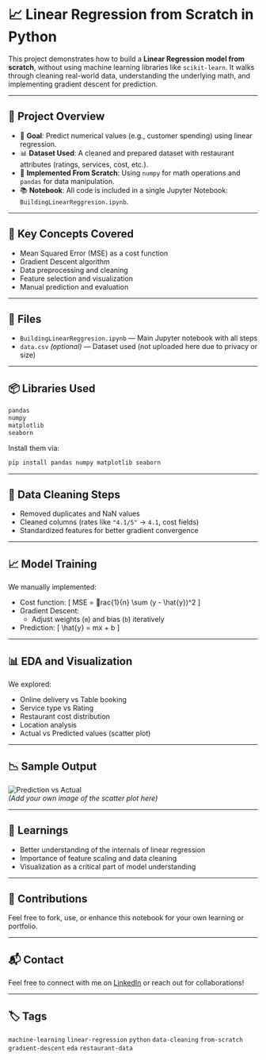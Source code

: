 
# 📈 Linear Regression from Scratch in Python

This project demonstrates how to build a **Linear Regression model from scratch**, without using machine learning libraries like `scikit-learn`. It walks through cleaning real-world data, understanding the underlying math, and implementing gradient descent for prediction.

---

## 🚀 Project Overview

- 🔨 **Goal**: Predict numerical values (e.g., customer spending) using linear regression.
- 📊 **Dataset Used**: A cleaned and prepared dataset with restaurant attributes (ratings, services, cost, etc.).
- 🔁 **Implemented From Scratch**: Using `numpy` for math operations and `pandas` for data manipulation.
- 📚 **Notebook**: All code is included in a single Jupyter Notebook: `BuildingLinearReggresion.ipynb`.

---

## 🧠 Key Concepts Covered

- Mean Squared Error (MSE) as a cost function
- Gradient Descent algorithm
- Data preprocessing and cleaning
- Feature selection and visualization
- Manual prediction and evaluation

---

## 📂 Files

- `BuildingLinearReggresion.ipynb` — Main Jupyter notebook with all steps
- `data.csv` *(optional)* — Dataset used (not uploaded here due to privacy or size)

---

## 📦 Libraries Used

```python
pandas
numpy
matplotlib
seaborn
```

Install them via:

```bash
pip install pandas numpy matplotlib seaborn
```

---

## 🧼 Data Cleaning Steps

- Removed duplicates and NaN values
- Cleaned columns (rates like `"4.1/5"` → `4.1`, cost fields)
- Standardized features for better gradient convergence

---

## 📈 Model Training

We manually implemented:

- Cost function:
  \[
  MSE = rac{1}{n} \sum (y - \hat{y})^2
  \]
- Gradient Descent:
  - Adjust weights (`m`) and bias (`b`) iteratively
- Prediction:
  \[
  \hat{y} = mx + b
  \]

---

## 📊 EDA and Visualization

We explored:
- Online delivery vs Table booking
- Service type vs Rating
- Restaurant cost distribution
- Location analysis
- Actual vs Predicted values (scatter plot)

---

## 📉 Sample Output

![Prediction vs Actual](assets/pred_vs_actual.png)  
*(Add your own image of the scatter plot here)*

---

## 🧠 Learnings

- Better understanding of the internals of linear regression
- Importance of feature scaling and data cleaning
- Visualization as a critical part of model understanding

---

## 🤝 Contributions

Feel free to fork, use, or enhance this notebook for your own learning or portfolio.

---

## 📬 Contact

Feel free to connect with me on [LinkedIn](https://www.linkedin.com) or reach out for collaborations!

---

## 🏷️ Tags

`machine-learning` `linear-regression` `python` `data-cleaning` `from-scratch` `gradient-descent` `eda` `restaurant-data`
